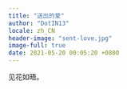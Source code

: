 ```yaml
---
title: "送出的爱"
author: "DotIN13"
locale: zh_CN
header-image: "sent-love.jpg"
image-full: true
date: 2021-05-20 00:05:20 +0800
---
```


见花如晤。
